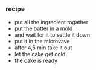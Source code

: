 ### recipe
* put all the ingredient togather 
* put the batter in a mold 
* and wait for it to settle it down 
* put it in the microvave
* after 4,5 min take it out
* let the cake get cold 
* the cake is ready








